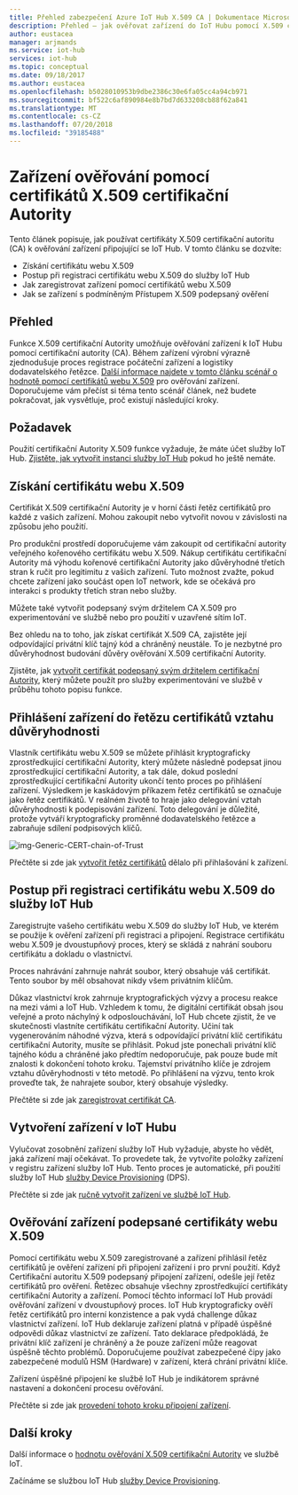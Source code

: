 ```yaml
---
title: Přehled zabezpečení Azure IoT Hub X.509 CA | Dokumentace Microsoftu
description: Přehled – jak ověřovat zařízení do IoT Hubu pomocí X.509 certifikační autority.
author: eustacea
manager: arjmands
ms.service: iot-hub
services: iot-hub
ms.topic: conceptual
ms.date: 09/18/2017
ms.author: eustacea
ms.openlocfilehash: b5028010953b9dbe2386c30e6fa05cc4a94cb971
ms.sourcegitcommit: bf522c6af890984e8b7bd7d633208cb88f62a841
ms.translationtype: MT
ms.contentlocale: cs-CZ
ms.lasthandoff: 07/20/2018
ms.locfileid: "39185488"
---
```

# <a name="device-authentication-using-x509-ca-certificates"></a>Zařízení ověřování pomocí certifikátů X.509 certifikační Autority

Tento článek popisuje, jak používat certifikáty X.509 certifikační autoritu (CA) k ověřování zařízení připojující se IoT Hub.  V tomto článku se dozvíte:

* Získání certifikátu webu X.509
* Postup při registraci certifikátu webu X.509 do služby IoT Hub
* Jak zaregistrovat zařízení pomocí certifikátů webu X.509
* Jak se zařízení s podmíněným Přístupem X.509 podepsaný ověření

## <a name="overview"></a>Přehled

Funkce X.509 certifikační Autority umožňuje ověřování zařízení k IoT Hubu pomocí certifikační autority (CA). Během zařízení výrobní výrazně zjednodušuje proces registrace počáteční zařízení a logistiky dodavatelského řetězce. [Další informace najdete v tomto článku scénář o hodnotě pomocí certifikátů webu X.509](iot-hub-x509ca-concept.md) pro ověřování zařízení.  Doporučujeme vám přečíst si téma tento scénář článek, než budete pokračovat, jak vysvětluje, proč existují následující kroky.

## <a name="prerequisite"></a>Požadavek

Použití certifikační Autority X.509 funkce vyžaduje, že máte účet služby IoT Hub.  [Zjistěte, jak vytvořit instanci služby IoT Hub](quickstart-send-telemetry-dotnet.md) pokud ho ještě nemáte.

## <a name="how-to-get-an-x509-ca-certificate"></a>Získání certifikátu webu X.509

Certifikát X.509 certifikační Autority je v horní části řetěz certifikátů pro každé z vašich zařízení.  Mohou zakoupit nebo vytvořit novou v závislosti na způsobu jeho použití.

Pro produkční prostředí doporučujeme vám zakoupit od certifikační autority veřejného kořenového certifikátu webu X.509. Nákup certifikátu certifikační Autority má výhodu kořenové certifikační Autority jako důvěryhodné třetích stran k ručit pro legitimitu z vašich zařízení. Tuto možnost zvažte, pokud chcete zařízení jako součást open IoT network, kde se očekává pro interakci s produkty třetích stran nebo služby.

Můžete také vytvořit podepsaný svým držitelem CA X.509 pro experimentování ve službě nebo pro použití v uzavřené sítím IoT.

Bez ohledu na to toho, jak získat certifikát X.509 CA, zajistěte její odpovídající privátní klíč tajný kód a chráněný neustále.  To je nezbytné pro důvěryhodnost budování důvěry ověřování X.509 certifikační Autority. 

Zjistěte, jak [vytvořit certifikát podepsaný svým držitelem certifikační Autority](https://github.com/Azure/azure-iot-sdk-c/blob/master/tools/CACertificates/CACertificateOverview.md), který můžete použít pro služby experimentování ve službě v průběhu tohoto popisu funkce.

## <a name="sign-devices-into-the-certificate-chain-of-trust"></a>Přihlášení zařízení do řetězu certifikátů vztahu důvěryhodnosti

Vlastník certifikátu webu X.509 se můžete přihlásit kryptograficky zprostředkující certifikační Autority, který můžete následně podepsat jinou zprostředkující certifikační Autority, a tak dále, dokud poslední zprostředkující certifikační Autority ukončí tento proces po přihlášení zařízení. Výsledkem je kaskádovým příkazem řetěz certifikátů se označuje jako řetěz certifikátů. V reálném životě to hraje jako delegování vztah důvěryhodnosti k podepisování zařízení. Toto delegování je důležité, protože vytváří kryptograficky proměnné dodavatelského řetězce a zabraňuje sdílení podpisových klíčů.

![img-Generic-CERT-chain-of-Trust](./media/generic-cert-chain-of-trust.png)

Přečtěte si zde jak [vytvořit řetěz certifikátů](https://github.com/Azure/azure-iot-sdk-c/blob/master/tools/CACertificates/CACertificateOverview.md) dělalo při přihlašování k zařízení.

## <a name="how-to-register-the-x509-ca-certificate-to-iot-hub"></a>Postup při registraci certifikátu webu X.509 do služby IoT Hub

Zaregistrujte vašeho certifikátu webu X.509 do služby IoT Hub, ve kterém se použije k ověření zařízení při registraci a připojení.  Registrace certifikátu webu X.509 je dvoustupňový proces, který se skládá z nahrání souboru certifikátu a dokladu o vlastnictví.

Proces nahrávání zahrnuje nahrát soubor, který obsahuje váš certifikát.  Tento soubor by měl obsahovat nikdy všem privátním klíčům.

Důkaz vlastnictví krok zahrnuje kryptografických výzvy a procesu reakce na mezi vámi a IoT Hub.  Vzhledem k tomu, že digitální certifikát obsah jsou veřejné a proto náchylný k odposlouchávání, IoT Hub chcete zjistit, že ve skutečnosti vlastníte certifikátu certifikační Autority.  Učiní tak vygenerováním náhodné výzva, která s odpovídající privátní klíč certifikátu certifikační Autority, musíte se přihlásit.  Pokud jste ponechali privátní klíč tajného kódu a chráněné jako předtím nedoporučuje, pak pouze bude mít znalosti k dokončení tohoto kroku. Tajemství privátního klíče je zdrojem vztahu důvěryhodnosti v této metodě.  Po přihlášení na výzvu, tento krok proveďte tak, že nahrajete soubor, který obsahuje výsledky.

Přečtěte si zde jak [zaregistrovat certifikát CA](iot-hub-security-x509-get-started.md#registercerts).

## <a name="how-to-create-a-device-on-iot-hub"></a>Vytvoření zařízení v IoT Hubu

Vylučovat zosobnění zařízení služby IoT Hub vyžaduje, abyste ho vědět, jaká zařízení mají očekávat.  To provedete tak, že vytvoříte položky zařízení v registru zařízení služby IoT Hub.  Tento proces je automatické, při použití služby IoT Hub [služby Device Provisioning](https://azure.microsoft.com/blog/azure-iot-hub-device-provisioning-service-preview-automates-device-connection-configuration/) (DPS). 

Přečtěte si zde jak [ručně vytvořit zařízení ve službě IoT Hub](iot-hub-security-x509-get-started.md#createdevice).

## <a name="authenticating-devices-signed-with-x509-ca-certificates"></a>Ověřování zařízení podepsané certifikáty webu X.509

Pomocí certifikátu webu X.509 zaregistrované a zařízení přihlásil řetěz certifikátů je ověření zařízení při připojení zařízení i pro první použití.  Když Certifikační autoritu X.509 podepsaný připojení zařízení, odešle její řetěz certifikátů pro ověření. Řetězec obsahuje všechny zprostředkující certifikáty certifikační Autority a zařízení.  Pomocí těchto informací IoT Hub provádí ověřování zařízení v dvoustupňový proces.  IoT Hub kryptograficky ověří řetěz certifikátů pro interní konzistence a pak vydá challenge důkaz vlastnictví zařízení.  IoT Hub deklaruje zařízení platná v případě úspěšné odpovědi důkaz vlastnictví ze zařízení.  Tato deklarace předpokládá, že privátní klíč zařízení je chráněný a že pouze zařízení může reagovat úspěšně těchto problémů.  Doporučujeme používat zabezpečené čipy jako zabezpečené modulů HSM (Hardware) v zařízení, která chrání privátní klíče.

Zařízení úspěšné připojení ke službě IoT Hub je indikátorem správné nastavení a dokončení procesu ověřování.

Přečtěte si zde jak [provedení tohoto kroku připojení zařízení](iot-hub-security-x509-get-started.md#authenticatedevice).

## <a name="next-steps"></a>Další kroky

Další informace o [hodnotu ověřování X.509 certifikační Autority](iot-hub-x509ca-concept.md) ve službě IoT.

Začínáme se službou IoT Hub [služby Device Provisioning](https://docs.microsoft.com/azure/iot-dps/).
